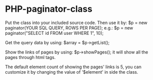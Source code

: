 # PHP-paginator-class
Put the class into your included source code. Then use it by:
    $p = new paginator(YOUR SQL QUERY, ROWS PER PAGE);
    e.g.: $p = new paginator("SELECT id FROM user WHERE 1", 10);
    
Get the query data by using:
    $array = $p->getList();

Show the links of pages by using:
    $p->showPages();
it will show all the pages through html tags.

The default element count of showing the pages' links is 5, 
you can customize it by changing the value of '$element' in side the class.
